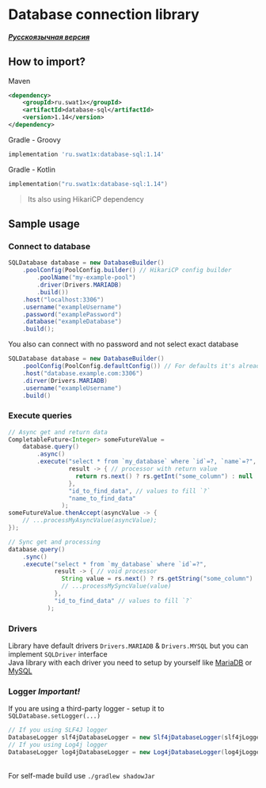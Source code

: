# Database connection library
##### [Русскоязычная версия](/README-ru.md)
## How to import?

Maven
``` xml
<dependency>
    <groupId>ru.swat1x</groupId>
    <artifactId>database-sql</artifactId>
    <version>1.14</version>
</dependency>
```

Gradle - Groovy
``` groovy
implementation 'ru.swat1x:database-sql:1.14' 
```

Gradle - Kotlin
``` kotlin
implementation("ru.swat1x:database-sql:1.14")
```

> Its also using HikariCP dependency

## Sample usage

### Connect to database

``` java
SQLDatabase database = new DatabaseBuilder()
    .poolConfig(PoolConfig.builder() // HikariCP config builder
        .poolName("my-example-pool")
        .driver(Drivers.MARIADB)
        .build())
    .host("localhost:3306")
    .username("exampleUsername")
    .password("examplePassword")
    .database("exampleDatabase")
    .build();
```

You also can connect with no password and not select exact database

``` java
SQLDatabase database = new DatabaseBuilder()
    .poolConfig(PoolConfig.defaultConfig()) // For defaults it's already there
    .host("database.example.com:3306")
    .dirver(Drivers.MARIADB)
    .username("exampleUsername")
    .build()
```

### Execute queries

``` java
// Async get and return data
CompletableFuture<Integer> someFutureValue = 
    database.query()
        .async()
        .execute("select * from `my_database` where `id`=?, `name`=?",
                 result -> { // processor with return value
                   return rs.next() ? rs.getInt("some_column") : null
                 }, 
                 "id_to_find_data", // values to fill `?`
                 "name_to_find_data"
               );
someFutureValue.thenAccept(asyncValue -> {
    // ...processMyAsyncValue(asyncValue);
});

// Sync get and processing
database.query()
    .sync()
    .execute("select * from `my_database` where `id`=?",
             result -> { // void processor 
               String value = rs.next() ? rs.getString("some_column") : null;
               // ...processMySyncValue(value)                
             },
             "id_to_find_data" // values to fill `?`
           );
```

### Drivers
Library have default drivers
`Drivers.MARIADB` & `Drivers.MYSQL` but you can implement `SQLDriver` interface\
Java library with each driver you need to setup by yourself like [MariaDB](https://mvnrepository.com/artifact/org.mariadb.jdbc/mariadb-java-client) or [MySQL](https://mvnrepository.com/artifact/com.mysql/mysql-connector-j)

### Logger _Important!_
If you are using a third-party logger - setup it to `SQLDatabase.setLogger(...)`
``` java
// If you using SLF4J logger
DatabaseLogger slf4jDatabaseLogger = new Slf4jDatabaseLogger(slf4jLogger);
// If you using Log4j logger
DatabaseLogger log4jDatabaseLogger = new Log4jDatabaseLogger(log4jLogger);
```
\
For self-made build use `./gradlew shadowJar`


